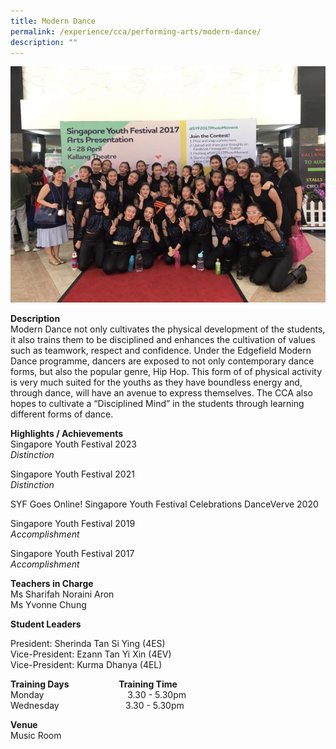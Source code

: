 ```yaml
---
title: Modern Dance
permalink: /experience/cca/performing-arts/modern-dance/
description: ""
---
```

![](/images/WhatsApp-Image-2017-04-27-at-.jpeg)

**Description** <br>
Modern Dance not only cultivates the physical development of the students, it also trains them to be disciplined and enhances the cultivation of values such as teamwork, respect and confidence. Under the Edgefield Modern Dance programme, dancers are exposed to not only contemporary dance forms, but also the popular genre, Hip Hop. This form of of physical activity is very much suited for the youths as they have boundless energy and, through dance, will have an avenue to express themselves. The CCA also hopes to cultivate a “Disciplined Mind” in the students through learning different forms of dance.

**Highlights / Achievements** <br>
Singapore Youth Festival 2023<br>
_Distinction_

Singapore Youth Festival 2021 <br>
_Distinction_

SYF Goes Online! Singapore Youth Festival Celebrations DanceVerve 2020

Singapore Youth Festival 2019 <br>
_Accomplishment_

Singapore Youth Festival 2017 <br>
_Accomplishment_

**Teachers in Charge** <br>
Ms Sharifah Noraini Aron&nbsp;<br>
Ms Yvonne Chung

**Student Leaders**

President: Sherinda Tan Si Ying (4ES)<br>
Vice-President: Ezann Tan Yi Xin (4EV)<br>
Vice-President: Kurma Dhanya (4EL)

**Training Days&nbsp;&nbsp; &nbsp;&nbsp;&nbsp; &nbsp;&nbsp;&nbsp; &nbsp;&nbsp;&nbsp; &nbsp;&nbsp;&nbsp; &nbsp;&nbsp; &nbsp; Training Time** <br>
Monday&nbsp;&nbsp; &nbsp;&nbsp;&nbsp; &nbsp;&nbsp;&nbsp; &nbsp;&nbsp;&nbsp; &nbsp;&nbsp;&nbsp; &nbsp;&nbsp;&nbsp; &nbsp;&nbsp;&nbsp; &nbsp;&nbsp;&nbsp; &nbsp;&nbsp;&nbsp;3.30 - 5.30pm <br>
Wednesday&nbsp;&nbsp;&nbsp;&nbsp; &nbsp;&nbsp;&nbsp; &nbsp;&nbsp;&nbsp; &nbsp;&nbsp;&nbsp; &nbsp;&nbsp;&nbsp; &nbsp;&nbsp; &nbsp; &nbsp;3.30 - 5.30pm

**Venue** <br>
Music Room